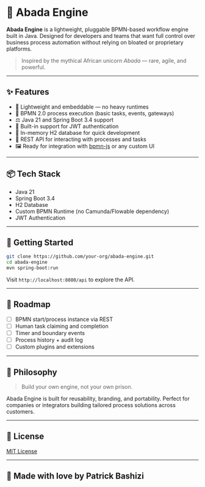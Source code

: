 # 🦄 Abada Engine

**Abada Engine** is a lightweight, pluggable BPMN-based workflow engine built in Java. Designed for developers and teams that want full control over business process automation without relying on bloated or proprietary platforms.

> Inspired by the mythical African unicorn *Abada* — rare, agile, and powerful.

---

## ✨ Features

- 🚀 Lightweight and embeddable — no heavy runtimes
- 🧹 BPMN 2.0 process execution (basic tasks, events, gateways)
- ⚖️ Java 21 and Spring Boot 3.4 support
- 🔐 Built-in support for JWT authentication
- 📃 In-memory H2 database for quick development
- 🔄 REST API for interacting with processes and tasks
- 🖼️ Ready for integration with [bpmn-js](https://bpmn.io/toolkit/bpmn-js/) or any custom UI

---

## 📦 Tech Stack

- Java 21
- Spring Boot 3.4
- H2 Database
- Custom BPMN Runtime (no Camunda/Flowable dependency)
- JWT Authentication

---

## 📄 Getting Started

```bash
git clone https://github.com/your-org/abada-engine.git
cd abada-engine
mvn spring-boot:run
```

Visit `http://localhost:8080/api` to explore the API.

---

## 🧪 Roadmap

- [ ] BPMN start/process instance via REST
- [ ] Human task claiming and completion
- [ ] Timer and boundary events
- [ ] Process history + audit log
- [ ] Custom plugins and extensions

---

## 🧠 Philosophy

> Build your own engine, not your own prison.

Abada Engine is built for reusability, branding, and portability. Perfect for companies or integrators building tailored process solutions across customers.

---

## 📜 License

[MIT License](LICENSE)

---

## 🦄 Made with love by Patrick Bashizi

